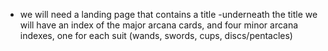 - we will need a landing page that contains a title
  -underneath the title we will have an index of the major arcana cards, and four minor arcana indexes, one for each suit (wands, swords, cups, discs/pentacles)
